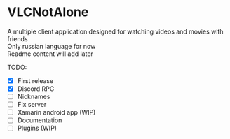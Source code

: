 # VLCNotAlone
А multiple client application designed for watching videos and movies with friends<br>
Only russian language for now<br>
Readme content will add later

TODO:
- [X] First release
- [X] Discord RPC
- [ ] Nicknames
- [ ] Fix server
- [ ] Xamarin android app (WIP)
- [ ] Documentation
- [ ] Plugins (WIP)
